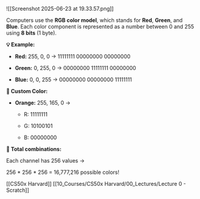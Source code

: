 ![[Screenshot 2025-06-23 at 19.33.57.png]]

Computers use the **RGB color model**, which stands for **Red**, **Green**, and **Blue**. Each color component is represented as a number between 0 and 255 using **8 bits** (1 byte).

  

**💡 Example:**

- **Red:** 255, 0, 0 → 11111111 00000000 00000000
    
- **Green:** 0, 255, 0 → 00000000 11111111 00000000
    
- **Blue:** 0, 0, 255 → 00000000 00000000 11111111
    

  

**🎨 Custom Color:**

- **Orange:** 255, 165, 0 →
    
    - R: 11111111
        
    - G: 10100101
        
    - B: 00000000
        
    

  

**🧮 Total combinations:**

Each channel has 256 values →

256 * 256 * 256 = 16,777,216 possible colors!

  

[[CS50x Harvard]]
[[10_Courses/CS50x Harvard/00_Lectures/Lecture 0 - Scratch]]